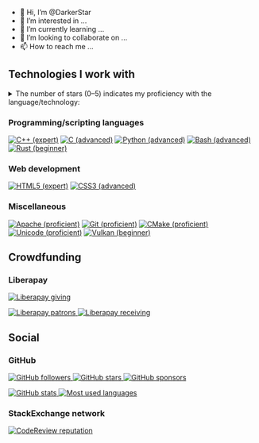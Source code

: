 - 👋 Hi, I’m @DarkerStar
- 👀 I’m interested in ...
- 🌱 I’m currently learning ...
- 💞️ I’m looking to collaborate on ...
- 📫 How to reach me ...

<!---
DarkerStar/DarkerStar is a ✨ special ✨ repository because its `README.md` (this file) appears on your GitHub profile.
You can click the Preview link to take a look at your changes.
--->

## Technologies I work with

<details>
  <summary>The number of stars (0–5) indicates my proficiency with the language/technology:</summary>
  <dl>
    <dt> ☆☆☆☆☆ </dt>
    <dd>
      I am a rank amateur/beginner with this technology.
      I am just beginning the process of learning it, and cannot teach it yet at all.
      I know next to nothing about it, and am not ready to contribute to any projects with this technology.
    </dd>
    <dt> ★☆☆☆☆ </dt>
    <dd>
      I am a beginner with this technology.
      I am currently learning and gaining experience with it, and cannot teach it yet at all.
      I am not ready to contribute to any projects with this technology, except perhaps in the most minimal/trivial way, with someone more experienced providing guidance/checking of my contributions.
    </dd>
    <dt> ★★☆☆☆ </dt>
    <dd>
      I have some basic knowledge of this technology, and some very minimal experience.
      I cannot teach it yet, other than sharing basic tips and tricks I have discovered.
      If you are willing to tolerate giving guidance to a beginner, then I might be able to contribute to a project with this technology.
    </dd>
    <dt> ★★★☆☆ </dt>
    <dd>
      I am proficient with this technology, and have some experience with it.
      I can teach the basics to beginners, if necessary, but should generally not be considered instructor-level.
      I should be able to contribute to a project with this technology without oversight, provided the project’s needs aren’t <em>too</em> advanced.
    </dd>
    <dt> ★★★★☆ </dt>
    <dd>
      I have advanced knowledge and experience with this technology.
      I can teach it to most people, possibly even at the advanced level.
      I can contribute to virtually any project with this technology, and perhaps even provide oversight, guidance, and review.
    </dd>
    <dt> ★★★★★ </dt>
    <dd>
      I have expert-level knowledge and experience with this technology.
      I can teach it to anyone, even at the advanced or expert level.
      I can contribute to any project with this technology, and provide oversight, guidance, and review.
    </dd>
  </dl>
</details>

### Programming/scripting languages

[![C++ (expert)](https://img.shields.io/badge/C%2B%2B-★★★★★-00589c?style=for-the-badge&logo=c%2B%2B&logoColor=fff "C++ (expert)")](https://isocpp.org/)
[![C (advanced)](https://img.shields.io/badge/C-★★★★☆-a8b9cc?style=for-the-badge&logo=c&logoColor=fff "C (advanced)")](http://www.open-std.org/jtc1/sc22/wg14/)
[![Python (advanced)](https://img.shields.io/badge/Python-★★★★☆-2b5b84?style=for-the-badge&logo=python&logoColor=fff "Python (advanced)")](https://www.python.org/)
[![Bash (advanced)](https://img.shields.io/badge/Bash-★★★★☆-4eaa25?style=for-the-badge&logo=gnubash&logoColor=fff "Bash (advanced)")](https://www.gnu.org/software/bash/)
[![Rust (beginner)](https://img.shields.io/badge/Rust-★☆☆☆☆-000?style=for-the-badge&logo=rust&logoColor=fff "Rust (beginner)")](https://www.rust-lang.org/)

### Web development

[![HTML5 (expert)](https://img.shields.io/badge/HTML5-★★★★★-e34f26?style=for-the-badge&logo=html5&logoColor=fff "HTML5 (expert)")](https://html.spec.whatwg.org/)
[![CSS3 (advanced)](https://img.shields.io/badge/CSS3-★★★★☆-1572b6?style=for-the-badge&logo=css3&logoColor=fff "CSS3 (advanced)")](https://www.w3.org/Style/CSS/)

### Miscellaneous

[![Apache (proficient)](https://img.shields.io/badge/Apache-★★★☆☆-d22128?style=for-the-badge&logo=apache&logoColor=fff "Apache (proficient)")](https://apache.org/)
[![Git (proficient)](https://img.shields.io/badge/Git-★★★☆☆-f54d27?style=for-the-badge&logo=git&logoColor=fff "Git (proficient)")](https://git-scm.com/)
[![CMake (proficient)](https://img.shields.io/badge/CMake-★★★☆☆-064f8c?style=for-the-badge&logo=cmake&logoColor=fff "CMake (proficient)")](https://cmake.org/)
[![Unicode (proficient)](https://img.shields.io/badge/Unicode-★★★☆☆-5455fe?style=for-the-badge&logo=unicode&logoColor=fff "Unicode (proficient)")](https://home.unicode.org/)
[![Vulkan (beginner)](https://img.shields.io/badge/Vulkan-★☆☆☆☆-ac162c?style=for-the-badge&logo=vulkan&logoColor=fff "Vulkan (beginner)")](https://home.unicode.org/)

<!--
[![Minetest (proficient)](https://img.shields.io/badge/Minetest-★★★☆☆-53ac56?style=for-the-badge&logo=minetest&logoColor=fff "Minetest (proficient)")](http://www.minetest.net/)
[![Ren'Py (basic)](https://img.shields.io/badge/Ren%27Py-★★☆☆☆-ff7f7f?style=for-the-badge&logo=renpy&logoColor=fff "Ren'Py (basic)")](https://www.renpy.org/)
-->

## Crowdfunding

### Liberapay

[
![Liberapay giving](https://img.shields.io/liberapay/gives/indi?style=for-the-badge&logoColor=fff "Liberapay giving")
](https://liberapay.com/indi)

[
![Liberapay patrons](https://img.shields.io/liberapay/patrons/indi?style=for-the-badge&logoColor=fff "Liberapay patrons")
![Liberapay receiving](https://img.shields.io/liberapay/receives/indi?style=for-the-badge&logoColor=fff "Liberapay receiving")
](https://liberapay.com/indi)

## Social

### GitHub

[
![GitHub followers](https://img.shields.io/github/followers/darkerstar?style=for-the-badge&logoColor=fff "GitHub followers")
![GitHub stars](https://img.shields.io/github/stars/DarkerStar?affiliations=OWNER%2CCOLLABORATOR&style=for-the-badge&logoColor=fff "GitHub stars")
![GitHub sponsors](https://img.shields.io/github/sponsors/DarkerStar?style=for-the-badge&logoColor=fff "GitHub sponsors")
](https://github.com/DarkerStar)

[
![GitHub stats](https://github-readme-stats.vercel.app/api?username=darkerstar&show_icons=true&hide_title=true "GitHub stats")
![Most used languages](https://github-readme-stats.vercel.app/api/top-langs/?username=darkerstar&layout=compact "Most used languages")
](https://github.com/darkerstar)

### StackExchange network

[![CodeReview reputation](https://img.shields.io/stackexchange/codereview/r/170106?style=for-the-badge&logoColor=fff "CodeReview reputation")](https://codereview.stackexchange.com/users/170106/indi)
